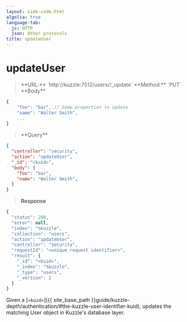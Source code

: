 ```yaml
---
layout: side-code.html
algolia: true
language-tab:
  js: HTTP
  json: Other protocols
title: updateUser
---
```



# updateUser



<blockquote class="js">
<p>
**URL:** `http://kuzzle:7512/users/<kuid>/_update`  
**Method:** `PUT`  
**Body**
</p>
</blockquote>

```js
{
    "foo": "bar", // Some properties to update
    "name": "Walter Smith",
    ...
}
```

<blockquote class="json">
<p>
**Query**
</p>
</blockquote>

```json
{
  "controller": "security",
  "action": "updateUser",
  "_id": "<kuid>",
  "body": {
    "foo": "bar",    
    "name": "Walter Smith",
  }
}
```

>**Response**

```javascript
{
  "status": 200,
  "error": null,
  "index": "%kuzzle",
  "collection": "users",
  "action": "updateUser",
  "controller": "security",
  "requestId": "<unique request identifier>",
  "result": {
    "_id": "<kuid>",
    "_index": "%kuzzle",
    "_type": "users",
    "_version": 2
  }
}
```

Given a [`<kuid>`]({{ site_base_path }}guide/kuzzle-depth/authentication/#the-kuzzle-user-identifier-kuid), updates the matching User object in Kuzzle's database layer.
